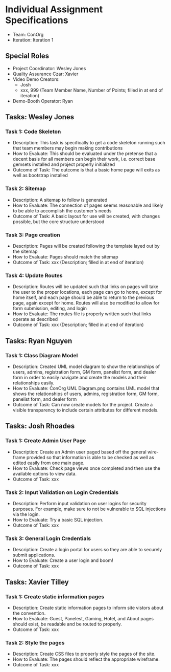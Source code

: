 # Individual Assignment Specifications

- Team: ConOrg
- Iteration: Iteration 1

## Special Roles

- Project Coordinator: Wesley Jones
- Quality Assurance Czar: Xavier
- Video Demo Creators:
  - Josh
  - xxx, 999 (Team Member Name, Number of Points; filled in at end of iteration)
- Demo-Booth Operator: Ryan

## Tasks: Wesley Jones

### Task 1: Code Skeleton

- Description: This task is specifically to get a code skeleton running such that team members may begin making contributions
- How to Evaluate: This should be evaluated under the pretense that a decent basis for all members can begin their work, i.e. correct base gemsets installed and project properly initialized
- Outcome of Task: The outcome is that a basic home page will exits as well as bootstrap installed

### Task 2: Sitemap

- Description: A sitemap to follow is generated
- How to Evaluate: The connection of pages seems reasonable and likely to be able to accomplish the customer's needs
- Outcome of Task: A basic layout for use will be created, with changes possible, but the core structure understood

### Task 3: Page creation

- Description: Pages will be created following the template layed out by the sitemap
- How to Evaluate: Pages should match the sitemap
- Outcome of Task: xxx (Description; filled in at end of iteration)

### Task 4: Update Routes

- Description: Routes will be updated such that links on pages will take the user to the proper locations, each page can go to home, except for home itself, and each page should be able to return to the previous page, again except for home. Routes will also be modified to allow for form submission, editing, and login
- How to Evaluate: The routes file is properly written such that links operate as described
- Outcome of Task: xxx (Description; filled in at end of iteration)

## Tasks: Ryan Nguyen

### Task 1: Class Diagram Model

- Description: Created UML model diagram to show the relationships of users, admins, registration form, GM form, panelist form, and dealer form in order to easily navigate and create the models and their relationships easily.
- How to Evaluate: ConOrg UML Diagram.png contains UML model that shows the relationships of users, admins, registration form, GM form, panelist form, and dealer form
- Outcome of Task: Can now create models for the project. Create a visible transparency to include certain attributes for different models. 

## Tasks: Josh Rhoades

### Task 1: Create Admin User Page

- Description: Create an Admin user paged based off the general wire-frame provided so that information is able to be checked as well as edited easily from one main page. 
- How to Evaluate: Check page views once completed and then use the available options to view data. 
- Outcome of Task: xxx

### Task 2: Input Validation on Login Credentials

- Description: Perform input validation on user logins for security purposes. For example, make sure to not be vulnerable to SQL injections via the login.
- How to Evaluate: Try a basic SQL injection.
- Outcome of Task: xxx

### Task 3: General Login Credentials

- Description: Create a login portal for users so they are able to securely submit applications.
- How to Evaluate: Create a user login and boom!
- Outcome of Task: xxx

## Tasks: Xavier Tilley

### Task 1: Create static information pages

- Description: Create static information pages to inform site vistors about the convention. 
- How to Evaluate: Guest, Panelest, Gaming, Hotel, and About pages should exist, be readable and be routed to properly.
- Outcome of Task: xxx

### Task 2: Style the pages

- Description: Create CSS files to properly style the pages of the site.
- How to Evaluate: The pages should reflect the appropriate wireframe.
- Outcome of Task: xxx
